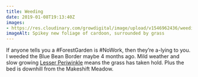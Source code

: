 ```yaml
---
title: Weeding
date: 2019-01-08T19:13:40Z
images: 
- https://res.cloudinary.com/growdigital/image/upload/v1546962436/weeding-25A22788.jpg
imageAlt: Spikey new foliage of cardoon, surrounded by grass
---
```


If anyone tells you a #ForestGarden is #NoWork, then they’re a-lying to you. I weeded the Blue Bean Border maybe 4 months ago. Mild weather and slow growing [Lesser Periwinkle](https://pfaf.org/user/plant.aspx?latinname=Vinca+minor) means the grass has taken hold. Plus the bed is downhill from the Makeshift Meadow.
